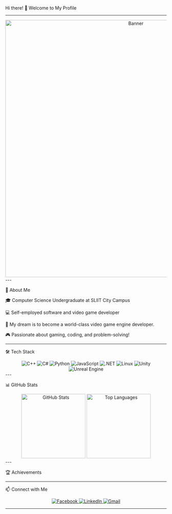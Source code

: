 Hi there! 👋 Welcome to My Profile

---

<div align="center">
  <img src="https://raw.githubusercontent.com/DilanSriyantha/DilanSriyantha/main/assets/banner.gif" alt="Banner" width="800">
</div>  
---

🌟 About Me

🎓 Computer Science Undergraduate at SLIIT City Campus

💻 Self-employed software and video game developer

🚀 My dream is to become a world-class video game engine developer.

🎮 Passionate about gaming, coding, and problem-solving!



---

🛠️ Tech Stack

<div align="center">
  <img src="https://img.shields.io/badge/C++-00599C?style=for-the-badge&logo=c%2B%2B&logoColor=white" alt="C++">  
  <img src="https://img.shields.io/badge/C%23-239120?style=for-the-badge&logo=c-sharp&logoColor=white" alt="C#">  
  <img src="https://img.shields.io/badge/Python-3776AB?style=for-the-badge&logo=python&logoColor=white" alt="Python">  
  <img src="https://img.shields.io/badge/JavaScript-F7DF1E?style=for-the-badge&logo=javascript&logoColor=black" alt="JavaScript">  
  <img src="https://img.shields.io/badge/.NET-512BD4?style=for-the-badge&logo=dotnet&logoColor=white" alt=".NET">  
  <img src="https://img.shields.io/badge/Linux-FCC624?style=for-the-badge&logo=linux&logoColor=black" alt="Linux">  
  <img src="https://img.shields.io/badge/Unity-000000?style=for-the-badge&logo=unity&logoColor=white" alt="Unity">  
  <img src="https://img.shields.io/badge/Unreal%20Engine-313131?style=for-the-badge&logo=unreal%20engine&logoColor=white" alt="Unreal Engine">  
</div>  
---

📊 GitHub Stats

<div align="center">
  <img height="200" src="https://github-readme-stats.vercel.app/api?username=DilanSriyantha&show_icons=true&theme=tokyonight" alt="GitHub Stats">  
  <img height="200" src="https://github-readme-stats.vercel.app/api/top-langs/?username=DilanSriyantha&layout=compact&theme=tokyonight" alt="Top Languages">  
</div>  
---

🏆 Achievements




---

📫 Connect with Me

<div align="center">
  <a href="https://www.facebook.com/sriyantha.dilan.thudugala" target="_blank">
    <img src="https://img.shields.io/badge/Facebook-1877F2?style=for-the-badge&logo=facebook&logoColor=white" alt="Facebook">
  </a>  
  <a href="https://www.linkedin.com/in/dilan-sriyantha-thudugala-9789402a3" target="_blank">
    <img src="https://img.shields.io/badge/LinkedIn-0077B5?style=for-the-badge&logo=linkedin&logoColor=white" alt="LinkedIn">
  </a>  
  <a href="mailto:dilans091@gmail.com" target="_blank">
    <img src="https://img.shields.io/badge/Gmail-D14836?style=for-the-badge&logo=gmail&logoColor=white" alt="Gmail">
  </a>  
</div>  

---
